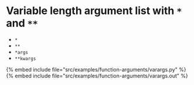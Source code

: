 # Variable length argument list with `*` and `**`

* `*`
* `**`
* `*args`
* `**kwargs`

{% embed include file="src/examples/function-arguments/varargs.py" %}
{% embed include file="src/examples/function-arguments/varargs.out" %}


